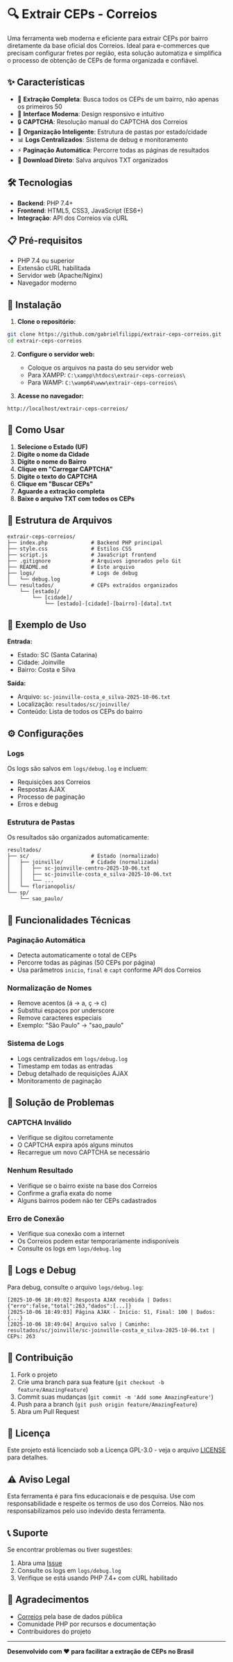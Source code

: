 # 🔍 Extrair CEPs - Correios
Uma ferramenta web moderna e eficiente para extrair CEPs por bairro diretamente da base oficial dos Correios. Ideal para e-commerces que precisam configurar fretes por região, esta solução automatiza e simplifica o processo de obtenção de CEPs de forma organizada e confiável.

## ✨ Características

- 🚀 **Extração Completa**: Busca todos os CEPs de um bairro, não apenas os primeiros 50
- 🎯 **Interface Moderna**: Design responsivo e intuitivo
- 🔒 **CAPTCHA**: Resolução manual do CAPTCHA dos Correios
- 📁 **Organização Inteligente**: Estrutura de pastas por estado/cidade
- 📊 **Logs Centralizados**: Sistema de debug e monitoramento
- ⚡ **Paginação Automática**: Percorre todas as páginas de resultados
- 💾 **Download Direto**: Salva arquivos TXT organizados

## 🛠️ Tecnologias

- **Backend**: PHP 7.4+
- **Frontend**: HTML5, CSS3, JavaScript (ES6+)
- **Integração**: API dos Correios via cURL

## 📋 Pré-requisitos

- PHP 7.4 ou superior
- Extensão cURL habilitada
- Servidor web (Apache/Nginx)
- Navegador moderno

## 🚀 Instalação

1. **Clone o repositório:**
```bash
git clone https://github.com/gabrielfilippi/extrair-ceps-correios.git
cd extrair-ceps-correios
```

2. **Configure o servidor web:**
   - Coloque os arquivos na pasta do seu servidor web
   - Para XAMPP: `C:\xampp\htdocs\extrair-ceps-correios\`
   - Para WAMP: `C:\wamp64\www\extrair-ceps-correios\`

3. **Acesse no navegador:**
```
http://localhost/extrair-ceps-correios/
```

## 📖 Como Usar

1. **Selecione o Estado (UF)**
2. **Digite o nome da Cidade**
3. **Digite o nome do Bairro**
4. **Clique em "Carregar CAPTCHA"**
5. **Digite o texto do CAPTCHA**
6. **Clique em "Buscar CEPs"**
7. **Aguarde a extração completa**
8. **Baixe o arquivo TXT com todos os CEPs**

## 📁 Estrutura de Arquivos

```
extrair-ceps-correios/
├── index.php              # Backend PHP principal
├── style.css              # Estilos CSS
├── script.js              # JavaScript frontend
├── .gitignore             # Arquivos ignorados pelo Git
├── README.md              # Este arquivo
├── logs/                  # Logs de debug
│   └── debug.log
└── resultados/            # CEPs extraídos organizados
    └── [estado]/
        └── [cidade]/
            └── [estado]-[cidade]-[bairro]-[data].txt
```

## 🎯 Exemplo de Uso

**Entrada:**
- Estado: SC (Santa Catarina)
- Cidade: Joinville
- Bairro: Costa e Silva

**Saída:**
- Arquivo: `sc-joinville-costa_e_silva-2025-10-06.txt`
- Localização: `resultados/sc/joinville/`
- Conteúdo: Lista de todos os CEPs do bairro

## ⚙️ Configurações

### Logs
Os logs são salvos em `logs/debug.log` e incluem:
- Requisições aos Correios
- Respostas AJAX
- Processo de paginação
- Erros e debug

### Estrutura de Pastas
Os resultados são organizados automaticamente:
```
resultados/
├── sc/                    # Estado (normalizado)
│   ├── joinville/         # Cidade (normalizada)
│   │   ├── sc-joinville-centro-2025-10-06.txt
│   │   ├── sc-joinville-costa_e_silva-2025-10-06.txt
│   │   └── ...
│   └── florianopolis/
└── sp/
    └── sao_paulo/
```

## 🔧 Funcionalidades Técnicas

### Paginação Automática
- Detecta automaticamente o total de CEPs
- Percorre todas as páginas (50 CEPs por página)
- Usa parâmetros `inicio`, `final` e `capt` conforme API dos Correios

### Normalização de Nomes
- Remove acentos (á → a, ç → c)
- Substitui espaços por underscore
- Remove caracteres especiais
- Exemplo: "São Paulo" → "sao_paulo"

### Sistema de Logs
- Logs centralizados em `logs/debug.log`
- Timestamp em todas as entradas
- Debug detalhado de requisições AJAX
- Monitoramento de paginação

## 🐛 Solução de Problemas

### CAPTCHA Inválido
- Verifique se digitou corretamente
- O CAPTCHA expira após alguns minutos
- Recarregue um novo CAPTCHA se necessário

### Nenhum Resultado
- Verifique se o bairro existe na base dos Correios
- Confirme a grafia exata do nome
- Alguns bairros podem não ter CEPs cadastrados

### Erro de Conexão
- Verifique sua conexão com a internet
- Os Correios podem estar temporariamente indisponíveis
- Consulte os logs em `logs/debug.log`

## 📝 Logs e Debug

Para debug, consulte o arquivo `logs/debug.log`:

```
[2025-10-06 18:49:02] Resposta AJAX recebida | Dados: {"erro":false,"total":263,"dados":[...]}
[2025-10-06 18:49:03] Página AJAX - Início: 51, Final: 100 | Dados: {...}
[2025-10-06 18:49:04] Arquivo salvo | Caminho: resultados/sc/joinville/sc-joinville-costa_e_silva-2025-10-06.txt | CEPs: 263
```

## 🤝 Contribuição

1. Fork o projeto
2. Crie uma branch para sua feature (`git checkout -b feature/AmazingFeature`)
3. Commit suas mudanças (`git commit -m 'Add some AmazingFeature'`)
4. Push para a branch (`git push origin feature/AmazingFeature`)
5. Abra um Pull Request

## 📄 Licença

Este projeto está licenciado sob a Licença GPL-3.0 - veja o arquivo [LICENSE](LICENSE) para detalhes.

## ⚠️ Aviso Legal

Esta ferramenta é para fins educacionais e de pesquisa. Use com responsabilidade e respeite os termos de uso dos Correios. Não nos responsabilizamos pelo uso indevido desta ferramenta.

## 📞 Suporte

Se encontrar problemas ou tiver sugestões:

1. Abra uma [Issue](https://github.com/gabrielfilippi/extrair-ceps-correios/issues)
2. Consulte os logs em `logs/debug.log`
3. Verifique se está usando PHP 7.4+ com cURL habilitado

## 🎉 Agradecimentos

- [Correios](https://www.correios.com.br/) pela base de dados pública
- Comunidade PHP por recursos e documentação
- Contribuidores do projeto

---

**Desenvolvido com ❤️ para facilitar a extração de CEPs no Brasil**
